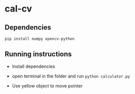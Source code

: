# cal-cv

## Dependencies

`pip install numpy opencv-python`

## Running instructions

* Install dependencies

* open terminal in the folder and run `python calculator.py`

* Use yellow object to move pointer
